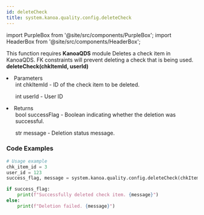 ```yaml
---
id: deleteCheck
title: system.kanoa.quality.config.deleteCheck
---
```


import PurpleBox from '@site/src/components/PurpleBox';
import HeaderBox from '@site/src/components/HeaderBox';

<PurpleBox>This function requires <b>KanoaQDS</b> module</PurpleBox>
<HeaderBox header="Description">Deletes a check item in KanoaQDS. FK constraints will prevent deleting a check that is being used.</HeaderBox>
<HeaderBox header="Syntax">
    <b>deleteCheck(chkItemId, userId)</b>
    <li> Parameters <br />
        <ul>int chkItemId - ID of the check item to be deleted.</ul>
        <ul>int userId - User ID</ul>
    </li>
    <li> Returns <br />
        <ul>bool successFlag - Boolean indicating whether the deletion was successful.</ul>
        <ul>str message - Deletion status message.</ul>
    </li>
</HeaderBox>

### Code Examples
```python
# Usage example
chk_item_id = 3
user_id = 123
success_flag, message = system.kanoa.quality.config.deleteCheck(chkItemId=chk_item_id, userId=user_id)

if success_flag:
    print(f"Successfully deleted check item. {message}")
else:
    print(f"Deletion failed. {message}")
